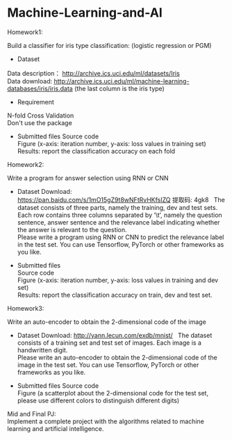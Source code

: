 # Machine-Learning-and-AI

Homework1:

Build a classifier for iris type classification: (logistic regression or PGM)

- Dataset

Data description： http://archive.ics.uci.edu/ml/datasets/Iris  
Data download: http://archive.ics.uci.edu/ml/machine-learning-databases/iris/iris.data     (the last column is the iris type)

- Requirement

N-fold Cross Validation  
Don't use the package  

- Submitted files
Source code   
Figure (x-axis: iteration number, y-axis: loss values in training set)  
Results: report the classification accuracy on each fold  

Homework2:

Write a program for answer selection using RNN or CNN  

- Dataset
Download:  https://pan.baidu.com/s/1mO15gZ9t8wNFtRvHKfsIZQ  提取码: 4gk8   
The dataset consists of three parts, namely the training, dev and test sets.  
Each row contains three columns separated by ‘\t’, namely the question sentence, answer sentence and the relevance label indicating whether the answer is relevant to the question.  
Please write a program using RNN or CNN to predict the relevance label in the test set. You can use Tensorflow, PyTorch or other frameworks as you like.   

- Submitted files  
Source code   
Figure (x-axis: iteration number, y-axis: loss values in training and dev set)  
Results: report the classification accuracy on train, dev and test set.  


Homework3:  

Write an auto-encoder to obtain the 2-dimensional code of the image  

- Dataset
Download:  http://yann.lecun.com/exdb/mnist/   
The dataset consists of a training set and test set of images. Each image is a handwritten digit.  
Please write an auto-encoder to obtain the 2-dimensional code of the image in the test set. You can use Tensorflow, PyTorch or other frameworks as you like.   

- Submitted files
Source code   
Figure (a scatterplot about the 2-dimensional code for the test set, please use different colors to distinguish different digits)  

Mid and Final PJ:  
Implement a complete project with the algorithms related to machine learning and artificial intelligence.   
